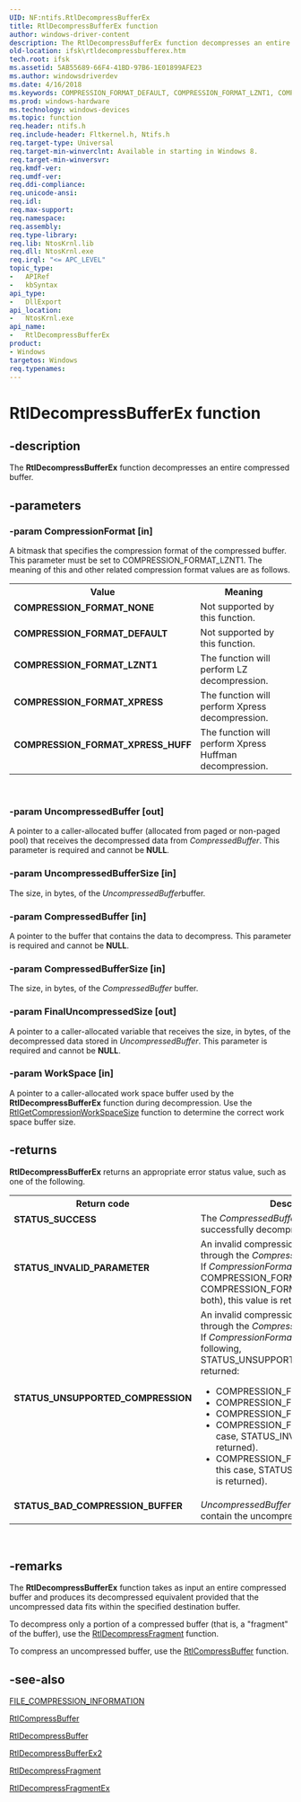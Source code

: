 ```yaml
---
UID: NF:ntifs.RtlDecompressBufferEx
title: RtlDecompressBufferEx function
author: windows-driver-content
description: The RtlDecompressBufferEx function decompresses an entire compressed buffer.
old-location: ifsk\rtldecompressbufferex.htm
tech.root: ifsk
ms.assetid: 5AB55689-66F4-41BD-97B6-1E01899AFE23
ms.author: windowsdriverdev
ms.date: 4/16/2018
ms.keywords: COMPRESSION_FORMAT_DEFAULT, COMPRESSION_FORMAT_LZNT1, COMPRESSION_FORMAT_NONE, COMPRESSION_FORMAT_XPRESS, COMPRESSION_FORMAT_XPRESS_HUFF, RtlDecompressBufferEx, RtlDecompressBufferEx function [Installable File System Drivers], ifsk.rtldecompressbufferex, ntifs/RtlDecompressBufferEx
ms.prod: windows-hardware
ms.technology: windows-devices
ms.topic: function
req.header: ntifs.h
req.include-header: Fltkernel.h, Ntifs.h
req.target-type: Universal
req.target-min-winverclnt: Available in starting in Windows 8.
req.target-min-winversvr: 
req.kmdf-ver: 
req.umdf-ver: 
req.ddi-compliance: 
req.unicode-ansi: 
req.idl: 
req.max-support: 
req.namespace: 
req.assembly: 
req.type-library: 
req.lib: NtosKrnl.lib
req.dll: NtosKrnl.exe
req.irql: "<= APC_LEVEL"
topic_type:
-	APIRef
-	kbSyntax
api_type:
-	DllExport
api_location:
-	NtosKrnl.exe
api_name:
-	RtlDecompressBufferEx
product:
- Windows
targetos: Windows
req.typenames: 
---
```


# RtlDecompressBufferEx function


## -description


The <b>RtlDecompressBufferEx</b> function decompresses an entire compressed buffer.


## -parameters




### -param CompressionFormat [in]

A bitmask that specifies the compression format of the compressed buffer. This parameter must be set to COMPRESSION_FORMAT_LZNT1. The meaning of this and other related compression format values are as follows.

<table>
<tr>
<th>Value</th>
<th>Meaning</th>
</tr>
<tr>
<td width="40%"><a id="COMPRESSION_FORMAT_NONE"></a><a id="compression_format_none"></a><dl>
<dt><b>COMPRESSION_FORMAT_NONE</b></dt>
</dl>
</td>
<td width="60%">
Not supported by this function.

</td>
</tr>
<tr>
<td width="40%"><a id="COMPRESSION_FORMAT_DEFAULT"></a><a id="compression_format_default"></a><dl>
<dt><b>COMPRESSION_FORMAT_DEFAULT</b></dt>
</dl>
</td>
<td width="60%">
Not supported by this function.

</td>
</tr>
<tr>
<td width="40%"><a id="COMPRESSION_FORMAT_LZNT1"></a><a id="compression_format_lznt1"></a><dl>
<dt><b>COMPRESSION_FORMAT_LZNT1</b></dt>
</dl>
</td>
<td width="60%">
The function will perform LZ decompression.

</td>
</tr>
<tr>
<td width="40%"><a id="COMPRESSION_FORMAT_XPRESS"></a><a id="compression_format_xpress"></a><dl>
<dt><b>COMPRESSION_FORMAT_XPRESS</b></dt>
</dl>
</td>
<td width="60%">
The function will perform Xpress decompression.

</td>
</tr>
<tr>
<td width="40%"><a id="COMPRESSION_FORMAT_XPRESS_HUFF"></a><a id="compression_format_xpress_huff"></a><dl>
<dt><b>COMPRESSION_FORMAT_XPRESS_HUFF</b></dt>
</dl>
</td>
<td width="60%">
The function will perform Xpress Huffman decompression.

</td>
</tr>
</table>
 


### -param UncompressedBuffer [out]

A pointer to a caller-allocated buffer (allocated from paged or non-paged pool) that receives the decompressed data from <i>CompressedBuffer</i>. This parameter is required and cannot be <b>NULL</b>.


### -param UncompressedBufferSize [in]

The size, in bytes, of the <i>UncompressedBuffer</i>buffer.


### -param CompressedBuffer [in]

A pointer to the buffer that contains the data to decompress. This parameter is required and cannot be <b>NULL</b>.


### -param CompressedBufferSize [in]

The size, in bytes, of the <i>CompressedBuffer</i> buffer.


### -param FinalUncompressedSize [out]

A pointer to a caller-allocated variable that receives the size, in bytes, of the decompressed data stored in <i>UncompressedBuffer</i>. This parameter is required and cannot be <b>NULL</b>.


### -param WorkSpace [in]

A pointer to a caller-allocated work space buffer used by the <b>RtlDecompressBufferEx</b> function during decompression. Use the <a href="https://msdn.microsoft.com/library/windows/hardware/ff552291">RtlGetCompressionWorkSpaceSize</a> function to determine the correct work space buffer size.


## -returns



<b>RtlDecompressBufferEx</b> returns an appropriate error status value, such as one of the following.

<table>
<tr>
<th>Return code</th>
<th>Description</th>
</tr>
<tr>
<td width="40%">
<dl>
<dt><b>STATUS_SUCCESS</b></dt>
</dl>
</td>
<td width="60%">
The <i>CompressedBuffer</i> buffer was successfully decompressed.

</td>
</tr>
<tr>
<td width="40%">
<dl>
<dt><b>STATUS_INVALID_PARAMETER</b></dt>
</dl>
</td>
<td width="60%">
An invalid compression format was specified through the <i>CompressionFormat</i> parameter. If <i>CompressionFormat</i> is either COMPRESSION_FORMAT_NONE or COMPRESSION_FORMAT_DEFAULT (but not both), this value is returned.

</td>
</tr>
<tr>
<td width="40%">
<dl>
<dt><b>STATUS_UNSUPPORTED_COMPRESSION</b></dt>
</dl>
</td>
<td width="60%">
An invalid compression format was specified through the <i>CompressionFormat</i> parameter. If <i>CompressionFormat</i> is not one of the following, STATUS_UNSUPPORTED_COMPRESSION is returned:

<ul>
<li>
 COMPRESSION_FORMAT_LZNT1

</li>
<li>
 COMPRESSION_FORMAT_XPRESS

</li>
<li>
 COMPRESSION_FORMAT_XPRESS_HUFF

</li>
<li>
 COMPRESSION_FORMAT_NONE (in this case, STATUS_INVALID_PARAMETER is returned).

</li>
<li>
 COMPRESSION_FORMAT_DEFAULT (in this case, STATUS_INVALID_PARAMETER is returned).

</li>
</ul>
</td>
</tr>
<tr>
<td width="40%">
<dl>
<dt><b>STATUS_BAD_COMPRESSION_BUFFER</b></dt>
</dl>
</td>
<td width="60%">
<i>UncompressedBuffer</i> is not large enough to contain the uncompressed data.

</td>
</tr>
</table>
 




## -remarks



The <b>RtlDecompressBufferEx</b> function takes as input an entire compressed buffer and produces its decompressed equivalent provided that the uncompressed data fits within the specified destination buffer.

To decompress only a portion of a compressed buffer (that is, a "fragment" of the buffer), use the <a href="https://msdn.microsoft.com/library/windows/hardware/ff552197">RtlDecompressFragment</a> function.

To compress an uncompressed buffer, use the <a href="https://msdn.microsoft.com/library/windows/hardware/ff552127">RtlCompressBuffer</a> function.




## -see-also




<a href="https://msdn.microsoft.com/library/windows/hardware/ff540239">FILE_COMPRESSION_INFORMATION</a>



<a href="https://msdn.microsoft.com/library/windows/hardware/ff552127">RtlCompressBuffer</a>



<a href="https://msdn.microsoft.com/library/windows/hardware/ff552191">RtlDecompressBuffer</a>



<a href="https://msdn.microsoft.com/library/windows/hardware/mt426737">RtlDecompressBufferEx2</a>



<a href="https://msdn.microsoft.com/library/windows/hardware/ff552197">RtlDecompressFragment</a>



<a href="https://msdn.microsoft.com/library/windows/hardware/mt426738">RtlDecompressFragmentEx</a>
 

 

